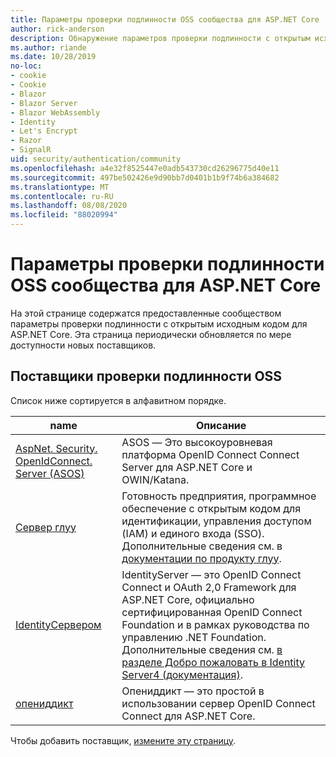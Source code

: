 ```yaml
---
title: Параметры проверки подлинности OSS сообщества для ASP.NET Core
author: rick-anderson
description: Обнаружение параметров проверки подлинности с открытым исходным кодом для ASP.NET Core.
ms.author: riande
ms.date: 10/28/2019
no-loc:
- cookie
- Cookie
- Blazor
- Blazor Server
- Blazor WebAssembly
- Identity
- Let's Encrypt
- Razor
- SignalR
uid: security/authentication/community
ms.openlocfilehash: a4e32f8525447e0adb543730cd26296775d40e11
ms.sourcegitcommit: 497be502426e9d90bb7d0401b1b9f74b6a384682
ms.translationtype: MT
ms.contentlocale: ru-RU
ms.lasthandoff: 08/08/2020
ms.locfileid: "88020994"
---
```

# <a name="community-oss-authentication-options-for-aspnet-core"></a>Параметры проверки подлинности OSS сообщества для ASP.NET Core

На этой странице содержатся предоставленные сообществом параметры проверки подлинности с открытым исходным кодом для ASP.NET Core. Эта страница периодически обновляется по мере доступности новых поставщиков.

## <a name="oss-authentication-providers"></a>Поставщики проверки подлинности OSS

Список ниже сортируется в алфавитном порядке.

| name | Описание |
| ---- | ----------- |
| [AspNet. Security. OpenIdConnect. Server (ASOS)](https://github.com/aspnet-contrib/AspNet.Security.OpenIdConnect.Server) | ASOS — Это высокоуровневая платформа OpenID Connect Connect Server для ASP.NET Core и OWIN/Katana. |
| [Сервер глуу](https://gluu.org/) | Готовность предприятия, программное обеспечение с открытым кодом для идентификации, управления доступом (IAM) и единого входа (SSO). Дополнительные сведения см. в [документации по продукту глуу](https://gluu.org/docs/). |
| [IdentityСервером](https://identityserver.io/) | IdentityServer — это OpenID Connect Connect и OAuth 2,0 Framework для ASP.NET Core, официально сертифицированная OpenID Connect Foundation и в рамках руководства по управлению .NET Foundation. Дополнительные сведения см. [в разделе Добро пожаловать в Identity Server4 (документация)](https://identityserver4.readthedocs.io/en/latest/). |
| [опениддикт](https://github.com/openiddict/openiddict-core) | Опениддикт — это простой в использовании сервер OpenID Connect Connect для ASP.NET Core. |

Чтобы добавить поставщик, [измените эту страницу](https://github.com/login?return_to=https%3A%2F%2Fgithub.com%2Faspnet%2FDocs%2Fedit%2Fmaster%2Faspnetcore%2Fsecurity%2Fauthentication%2Fcommunity.md).
